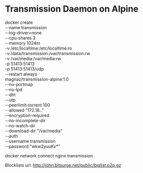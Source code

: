 Transmission Daemon on Alpine
=====

docker create \
--name transmission \
--log-driver=none \
--cpu-shares 2 \
--memory 1024m \
-v /etc/localtime:/etc/localtime:ro \
-v /data/transmission:/var/transmission:rw \
-v /var/media:/var/media:rw \
-p 51413:51413 \
-p 51413:51413/udp \
--restart always \
magnaz/transmission-alpine:1.0 \
--no-portmap \
--no-lpd \
--dht \
--utp \
--peerlimit-torrent 100 \
--allowed "172.18.*.*" \
--encryption-required \
--no-incomplete-dir \
--no-watch-dir \
--download-dir "/var/media" \
--auth \
--username transmission \
--password "wkw2yuuKv*"

docker network connect nginx transmission

Blocklists url: http://john.bitsurge.net/public/biglist.p2p.gz